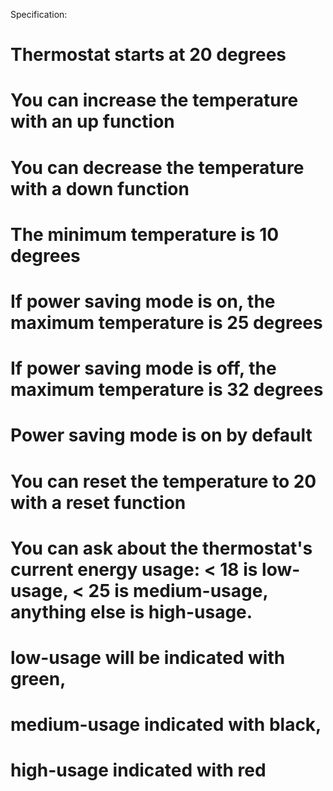Specification:

# Thermostat starts at 20 degrees
# You can increase the temperature with an up function
# You can decrease the temperature with a down function
# The minimum temperature is 10 degrees
# If power saving mode is on, the maximum temperature is 25 degrees
# If power saving mode is off, the maximum temperature is 32 degrees
# Power saving mode is on by default
# You can reset the temperature to 20 with a reset function
# You can ask about the thermostat's current energy usage: < 18 is low-usage, < 25 is medium-usage, anything else is high-usage.
# low-usage will be indicated with green,
# medium-usage indicated with black,
# high-usage indicated with red
